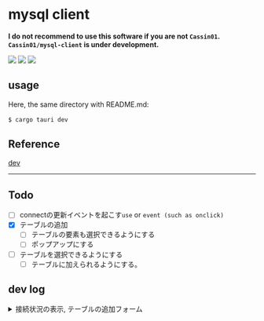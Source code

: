 # mysql client

**I do not recommend to use this software if you are not `Cassin01`.**
**`Cassin01/mysql-client` is under development.**


<!-- ref https://github.com/DenverCoder1/custom-icon-badges -->
 <img src="https://custom-icon-badges.demolab.com/badge/tauri-blue.svg?logo=tauri&logoColor=yellow"> <img src="https://custom-icon-badges.demolab.com/badge/yew-brightgreen.svg?logo=yew&logoColor=white"> <img src="https://custom-icon-badges.demolab.com/badge/bootstrap-purple.svg?logo=bootstrap&logoColor=white">
## usage

Here, the same directory with README.md:

```sh
$ cargo tauri dev
```

## Reference
[dev](https://dev.to/stevepryde/create-a-desktop-app-in-rust-using-tauri-and-yew-2bhe)

---

## Todo

- [ ] connectの更新イベントを起こす`use` or `event (such as onclick)`
- [x] テーブルの追加
    - [ ] テーブルの要素も選択できるようにする
    - [ ] ポップアップにする
- [ ] テーブルを選択できるようにする
    - [ ] テーブルに加えられるようにする。

## dev log

<details>
    <summary>接続状況の表示, テーブルの追加フォーム</summary>

<img src="https://github.com/Cassin01/mysql-client/blob/a4b29bd9bf0a8018b6a7fbb25ddf8ce66f0f2fc2/asset/01.png" width="400">

</details>

